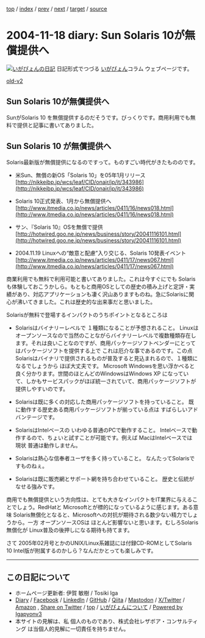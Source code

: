 [top](../index.html) 
 / [index](index.html) 
 / [prev](ig041114.html) 
 / [next](ig041120.html) 
 / [target](https://www.igapyon.jp/igapyon/diary/2004/ig041118.html) 
 / [source](https://github.com/igapyon/diary/blob/master/2004/ig041118.src.md) 

2004-11-18 diary: Sun Solaris 10が無償提供へ
=====================================================================================================
[![いがぴょんの日記](https://www.igapyon.jp/igapyon/diary/images/iga202308_64.jpg "いがぴょん")](https://www.igapyon.jp/igapyon/diary/memo/memoigapyon.html) 日記形式でつづる [いがぴょん](https://www.igapyon.jp/igapyon/diary/memo/memoigapyon.html)コラム ウェブページです。

[old-v2](ig041118-orig.html)

## Sun Solaris 10が無償提供へ

SunがSolaris 10 を無償提供するのだそうです。びっくりです。商用利用でも無料で提供と記事に書いてありました。


## Sun Solaris 10 が無償提供へ

Solaris最新版が無償提供になるのですって。ものすごい時代がきたもののです。

* 米Sun、無償の新OS「Solaris 10」を05年1月リリース
  [http://nikkeibp.jp/wcs/leaf/CID/onair/jp/it/343986](http://nikkeibp.jp/wcs/leaf/CID/onair/jp/it/343986)
  
* Solaris 10正式発表、1月から無償提供へ
  [http://www.itmedia.co.jp/news/articles/0411/16/news018.html](http://www.itmedia.co.jp/news/articles/0411/16/news018.html)
  
* サン、『Solaris 10』OSを無償で提供
  [http://hotwired.goo.ne.jp/news/business/story/20041116101.html](http://hotwired.goo.ne.jp/news/business/story/20041116101.html)
  
* 2004.11.19 Linuxへの“敵意と配慮”入り交じる、Solaris 10発表イベント
  [http://www.itmedia.co.jp/news/articles/0411/17/news067.html](http://www.itmedia.co.jp/news/articles/0411/17/news067.html)

商業利用でも無料で利用可能と書いてありました。これは今すぐにでも Solarisも体験しておこうかしら。もともと商用OSとしての歴史の積み上げと定評・実績があり、対応アプリケーションも凄く沢山ありますものね。急にSolarisに関心が沸いてきました。これは歴史的な出来事だと思いました。

Solarisが無料で登場するインパクトのうちポイントとなるところは

* Solarisはバイナリーレベルで １種類になることが予想されること。
  Linuxはオープンソースなので当然のことながらバイナリーレベルで複数種類存在します。それは良いことなのですが、商用パッケージソフトベンダーにとってはパッケージソフトを提供する上で
  これは厄介な事であるのです。この点 Solarisはバイナリで提供されるものが普及すると見込まれるので、１種類になるでしょうから
  ほぼ大丈夫です。
  Microsoft Windowsを思い浮かべると良く分かります。世間のほとんどのWindowsはWindows
  XP になっていて、しかもサービスパックがほぼ統一されていて、商用パッケージソフトが提供しやすいのです。
  
* Solarisは既に多くの対応した商用パッケージソフトを持っていること。
  既に動作する歴史ある商用パッケージソフトが揃っている点は すばらしいアドバンテージです。
  
* SolarisはIntelベースの いわゆる普通のPCで動作すること。
  Intelベースで動作するので、ちょいと試すことが可能です。例えば MacはIntelベースでは
  現状 普通は動作しません。
  
* Solarisは熱心な信奉者ユーザを多く持っていること。
  なんたってSolarisですものねぇ。
  
* Solarisは既に販売網とサポート網を持ち合わせていること。
  歴史と伝統がなせる強みです。

商用でも無償提供という方向性は、とても大きなインパクトをIT業界に与えることでしょう。RedHatと Microsoftとが標的になっているように感じます。ある意味 Solaris無償化となると、Microsoftへの対抗が期待される数少ない精力でしょうから。一方 オープンソースOSは ほとんど影響ないと思います。むしろSolaris無償化が
Linux普及の後押しになる期待も持てます。

さて 2005年02月号とかのUNIX/Linux系雑誌には付録CD-ROMとしてSolaris 10 Intel版が附属するのかしら？なんだかとっても楽しみです。


----------------------------------------------------------------------------------------------------

## この日記について

* ホームページ更新者: 伊賀 敏樹 / Tosiki Iga
* [Diary](https://www.igapyon.jp/igapyon/diary/) / [Facebook](https://www.facebook.com/igapyon) / [LinkedIn](https://www.linkedin.com/in/toshikiiga) / [GitHub](https://github.com/igapyon) / [Qiita](https://qiita.com/igapyon) / [Mastodon](https://social.vivaldi.net/@igapyon) / [X/Twitter](https://twitter.com/ToshikiIga) / [Amazon](https://www.amazon.co.jp/%E4%BC%8A%E8%B3%80-%E6%95%8F%E6%A8%B9/e/B004LTQWCQ) ,
[Share on Twitter](https://twitter.com/intent/tweet?hashtags=igapyon%2Cdiary%2C%E3%81%84%E3%81%8C%E3%81%B4%E3%82%87%E3%82%93&text=Sun+Solaris+10%E3%81%8C%E7%84%A1%E5%84%9F%E6%8F%90%E4%BE%9B%E3%81%B8&url=https%3A%2F%2Fwww.igapyon.jp%2Figapyon%2Fdiary%2F2004%2Fig041118.html) / [top](../index.html) / [いがぴょんについて](https://www.igapyon.jp/igapyon/diary/memo/memoigapyon.html) / [Powered by Igapyonv3](https://github.com/igapyon/igapyonv3)
* 本サイトの見解は、私 個人のものであり、株式会社レザボア・コンサルティング は当個人的見解に一切責任を持ちません。 
